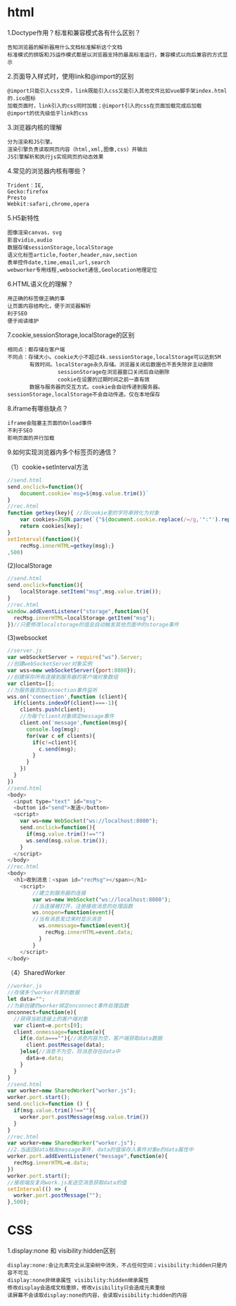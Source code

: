 html
=

1.Doctype作用？标准和兼容模式各有什么区别？

    告知浏览器的解析器用什么文档标准解析这个文档
    标准模式的排版和JS运作模式都是以浏览器支持的最高标准运行，兼容模式以向后兼容的方式显示

2.页面导入样式时，使用link和@import的区别
    
    @import只能引入css文件，link既能引入css又能引入其他文件比如vue脚手架index.html的.ico图标
    加载页面时，link引入的css同时加载；@import引入的css在页面加载完成后加载
    @import的优先级低于link的css

3.浏览器内核的理解
  
    分为渲染和JS引擎。
    渲染引擎负责读取网页内容（html,xml,图像,css）并输出
    JS引擎解析和执行js实现网页的动态效果
  
4.常见的浏览器内核有哪些？

    Trident：IE,
    Gecko:firefox
    Presto
    Webkit:safari,chrome,opera
    
5.H5新特性
  
    图像渲染canvas，svg
    影音vidio,audio
    数据存储sessionStorage,localStorage
    语义化标签article,footer,header,nav,section
    表单控件date,time,email,url,search
    webworker专用线程,websocket通信,Geolocation地理定位
    
6.HTML语义化的理解？
  
    用正确的标签做正确的事
    让页面内容结构化，便于浏览器解析
    利于SEO
    便于阅读维护
    
7.cookie,sessionStorage,localStorage的区别
 
    相同点：都存储在客户端
    不同点：存储大小。cookie大小不超过4k.sessionStorage,localStorage可以达到5M
           有效时间。localStorage永久存储。浏览器关闭后数据也不丢失除非主动删除
                    sessionStorage在浏览器窗口关闭后自动删除
                    cookie在设置的过期时间之前一直有效
           数据与服务器的交互方式。cookie会自动传递到服务器。sessionStorage,localStorage不会自动传递。仅在本地保存
           
8.iframe有哪些缺点？
    
    iframe会阻塞主页面的Onload事件
    不利于SEO
    影响页面的并行加载

9.如何实现浏览器内多个标签页的通信？

  （1）cookie+setInterval方法
    
```javascript
//send.html
send.onclick=function(){
    document.cookie=`msg=${msg.value.trim()}`
}
//rec.html
function getkey(key){ //将cookie里的字符串转化为对象
    var cookies=JSON.parse(`{"${document.cookie.replace(/=/g,'":"').replace(/;\s+/g,'", "')}"}`)
    return cookies[key];
}
setInterval(function(){
    recMsg.innerHTML=getkey(msg);}
,500)
```

  (2)localStorage
  
```javascript
//send.html
send.onclick=function(){
    localStorage.setItem("msg",msg.value.trim());
}
//rec.html
window.addEventListener("storage",function(){
  recMsg.innerHTML=localStorage.getItem("msg");
})//只要修改localstorage的值会自动触发其他页面中的storage事件
```

  (3)websocket

```javascript
//server.js
var webSocketServer = require("ws").Server;
//创建webSocketServer对象实例
var wss=new webSocketServer({port:8080});
//创建保存所有连接到服务器的客户端对象数组
var clients=[];
//为服务器添加connection事件监听
wss.on('connection',function (client){
  if(clients.indexOf(client)===-1){
    clients.push(client);
    //为每个client对象绑定message事件
    client.on('message',function(msg){
      console.log(msg);      
      for(var c of clients){
        if(c!=client){
          c.send(msg);
        }
      }
    })
  }
})
//send.html
<body>
  <input type="text" id="msg">
  <button id="send">发送</button>
  <script>
    var ws=new WebSocket("ws://localhost:8080");
    send.onclick=function(){
      if(msg.value.trim()!=="")
      ws.send(msg.value.trim());
    }
  </script>
</body>
//rec.html
<body>
  <h1>收到消息：<span id="recMsg"></span></h1>
    <script>
        //建立到服务器的连接
        var ws=new WebSocket("ws://localhost:8080");
        //当连接被打开，注册接收消息的处理函数
        ws.onopen=function(event){
        //当有消息发过来时显示消息
          ws.onmessage=function(event){
            recMsg.innerHTML=event.data;
          }
        }
    </script>
</body>
```

  （4）SharedWorker
  
```javascript
//worker.js
//存储多个worker共享的数据
let data="";
//为新创建的worker绑定onconnect事件处理函数
onconnect=function(e){
  //获得当前连接上的客户端对象
  var client=e.ports[0];
  client.onmessage=function(e){
    if(e.data===""){//消息内容为空，客户端获取data数据
      client.postMessage(data);
    }else{//消息不为空，将消息存在data中
      data=e.data;
    }
  }
}
//send.html
var worker=new SharedWorker("worker.js");
worker.port.start();
send.onclick=function () {
  if(msg.value.trim()!==""){
    worker.port.postMessage(msg.value.trim())
  }
}
//rec.html
var worker=new SharedWorker("worker.js");
//2.当返回data触发message事件. data的值保存入事件对象e的data属性中
worker.port.addEventListener("message",function(e){
  recMsg.innerHTML=e.data;
})
worker.port.start();
//接收端反复向work.js发送空消息获取data的值
setInterval(() => {
  worker.port.postMessage("");
},500);
```

CSS
=

1.display:none 和 visibility:hidden区别

    display:none:会让元素完全从渲染树中消失，不占任何空间；visibility:hidden只是内容不可见
    display:none非继承属性 visibility:hidden继承属性
    修改display会造成文档重排，修改visibility只会造成元素重绘
    读屏幕不会读取display:none的内容，会读取visibility:hidden的内容
